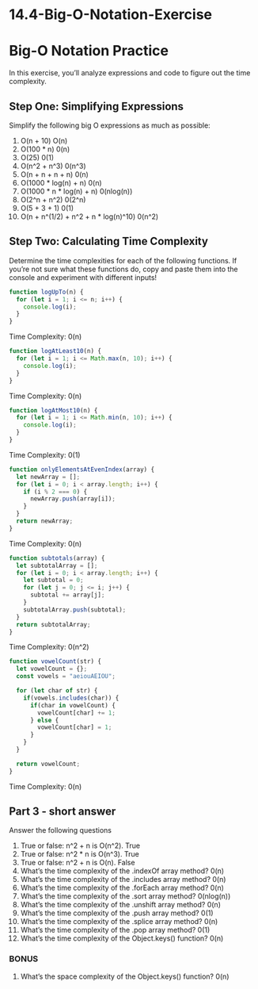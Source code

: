 # 14.4-Big-O-Notation-Exercise
# ****Big-O Notation Practice****

In this exercise, you’ll analyze expressions and code to figure out the time complexity.

## **Step One: Simplifying Expressions**

Simplify the following big O expressions as much as possible:

1. O(n + 10)
O(n)
2. O(100 * n)
0(n)
3. O(25)
0(1)
4. O(n^2 + n^3)
0(n^3)
5. O(n + n + n + n)
0(n)
6. O(1000 * log(n) + n)
0(n)
7. O(1000 * n * log(n) + n)
0(nlog(n))
8. O(2^n + n^2)
0(2^n)
9. O(5 + 3 + 1)
0(1)
10. O(n + n^(1/2) + n^2 + n * log(n)^10)
0(n^2)

## **Step Two: Calculating Time Complexity**

Determine the time complexities for each of the following functions. If you’re not sure what these functions do, copy and paste them into the console and experiment with different inputs!

```jsx
function logUpTo(n) {
  for (let i = 1; i <= n; i++) {
    console.log(i);
  }
}
```

Time Complexity: 0(n)

```jsx
function logAtLeast10(n) {
  for (let i = 1; i <= Math.max(n, 10); i++) {
    console.log(i);
  }
}
```

Time Complexity: 0(n)

```jsx
function logAtMost10(n) {
  for (let i = 1; i <= Math.min(n, 10); i++) {
    console.log(i);
  }
}
```

Time Complexity: 0(1)

```jsx
function onlyElementsAtEvenIndex(array) {
  let newArray = [];
  for (let i = 0; i < array.length; i++) {
    if (i % 2 === 0) {
      newArray.push(array[i]);
    }
  }
  return newArray;
}
```

Time Complexity: 0(n)

```jsx
function subtotals(array) {
  let subtotalArray = [];
  for (let i = 0; i < array.length; i++) {
    let subtotal = 0;
    for (let j = 0; j <= i; j++) {
      subtotal += array[j];
    }
    subtotalArray.push(subtotal);
  }
  return subtotalArray;
}
```

Time Complexity: 0(n^2)

```jsx
function vowelCount(str) {
  let vowelCount = {};
  const vowels = "aeiouAEIOU";

  for (let char of str) {
    if(vowels.includes(char)) {
      if(char in vowelCount) {
        vowelCount[char] += 1;
      } else {
        vowelCount[char] = 1;
      }
    }
  }

  return vowelCount;
}
```

Time Complexity: 0(n)

## **Part 3 - short answer**

Answer the following questions

1. True or false: n^2 + n is O(n^2).
True
2. True or false: n^2 * n is O(n^3).
True
3. True or false: n^2 + n is O(n).
False
4. What’s the time complexity of the .indexOf array method?
0(n)
5. What’s the time complexity of the .includes array method?
0(n)
6. What’s the time complexity of the .forEach array method?
0(n)
7. What’s the time complexity of the .sort array method?
0(nlog(n))
8. What’s the time complexity of the .unshift array method?
0(n)
9. What’s the time complexity of the .push array method?
0(1)
10. What’s the time complexity of the .splice array method?
0(n)
11. What’s the time complexity of the .pop array method?
0(1)
12. What’s the time complexity of the Object.keys() function?
0(n)

### **BONUS**

1. What’s the space complexity of the Object.keys() function?
0(n)
